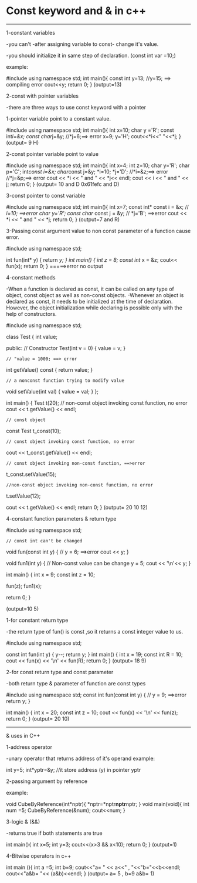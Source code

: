 # Const keyword and & in c++
________________________
1-constant variables

-you can't -after assigning variable to const- change it's value.

-you should initialize it in same step of declaration.
(const int var =10;)

example:

#include <iostream>
using namespace std;
int main(){
const int y=13;
//y=15; ==> compiling error
cout<<y;
return 0;
}
(output=13)

2-const with pointer variables

-there are three ways to use const keyword with a pointer

1-pointer variable point to a constant value.

#include <iostream>
using namespace std;
int main(){
int x=10;
char y ='R';
const int*i=&x;
const char*j=&y;
//*j=6;==> error
x=9;
y='H';
cout<<*i<<" "<<*j;
}
(output= 9 H)

2-const pointer variable point to value

#include <iostream>
using namespace std;
int main(){
int x=4;
int z=10;
char y='R';
char p='C';
int*const i=&x;
char*const j=&y;
*i=10;
*j='D';
//*i=&z;==> error
//*j=&p;==> error
cout << *i << " and " << *j<< endl;
cout << i << " and " << j;
return 0;
}
(output= 10 and D
0x61fefc and D)

3-const pointer to const variable

#include <iostream>
using namespace std;
int main(){
int x=7;
const int* const i = &x;
// *i=10; ==>error
char y='R';
const char* const j = &y;
// *j='B'; ==>error
cout << *i << " and " << *j;
return 0;
}
(output=7 and R)

3-Passing const argument value to non const parameter of a function cause
error.

#include <iostream>
using namespace std;

int fun(int* y)
{
return *y;
}
int main()
{
int z = 8;
const int* x = &z;
cout<< fun(x);
return 0;
}
=====>error no output

4-constant methods

-When a function is declared as const, it can be called on any type of object,
const object as well as non-const objects.
-Whenever an object is declared as const, it needs to be initialized at the time of declaration.
However, the object initialization while declaring is possible only with the help of constructors.

#include <iostream>
using namespace std;

class Test {
int value;

public:
// Constructor
Test(int v = 0)
{
value = v;
}


    // "value = 1000; ==> error

int getValue() const
{
return value;
}

    // a nonconst function trying to modify value
void setValue(int val) {
value = val;
}
};

int main()
{
Test t(20);
// non-const object invoking const function, no error
cout << t.getValue() << endl;

    // const object
const Test t_const(10);

    // const object invoking const function, no error
cout << t_const.getValue() << endl;

    // const object invoking non-const function, ==>error
t_const.setValue(15);

    //non-const object invoking non-const function, no error
t.setValue(12);

cout << t.getValue() << endl;
return 0;
}
(output=
20
10
12)

4-constant function parameters & return type

#include <iostream>
using namespace std;

    // const int can't be changed
void fun(const int y)
{
// y = 6; ==>error
cout << y;
}

void fun1(int y)
{
// Non-const value can be change
y = 5;
cout << '\n'<< y;
}

int main()
{
int x = 9;
const int z = 10;

fun(z);
fun1(x);

return 0;
}

(output=10
5)

1-for constant return type

-the return type of fun() is const ,so it returns a const integer value to us.


#include <iostream>
using namespace std;

const int fun(int y)
{
y--;
return y;
}
int main()
{
int x = 19;
const int R = 10;
cout << fun(x) << '\n' << fun(R);
return 0;
}
(output= 18
9)

2-for const return type and const parameter

-both return type & parameter of function are const types

#include <iostream>
using namespace std;
const int fun(const int y)
{
// y = 9; ==>error
return y;
}

int main()
{
int x = 20;
const int z = 10;
cout << fun(x) << '\n' << fun(z);
return 0;
}
(output= 20
10)
____________________________________________________________
& uses in C++

1-address operator

-unary operator that returns address of it's operand
example:

int y=5;
int*yptr=&y;
//it store address (y) in pointer yptr

2-passing argument by reference

example:

void CubeByReference(int*nptr){
*nptr=*nptr**nptr**nptr;
}
void main(void){
int num =5;
CubeByReference(&num);
cout<<num;
}

3-logic & (&&)

-returns true if both statements are true

int  main(){
int x=5;
int y=3;
cout<<(x>3 && x<10);
return 0;
}
(output=1)

4-Bitwise operators in c++

int main (){
int a =5;
int b=9;
cout<<"a= " << a<<" , "<<"b="<<b<<endl;
cout<<"a&b= "<< (a&b)<<endl;
}
(output= a= 5 , b=9
a&b= 1)

